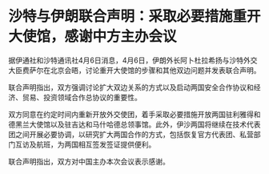 # 沙特与伊朗联合声明：采取必要措施重开大使馆，感谢中方主办会议

据伊通社和沙特通讯社4月6日消息，4月6日，伊朗外长阿卜杜拉希扬与沙特外交大臣费萨尔在北京会晤，讨论重开大使馆的步骤和其他双边问题并发表联合声明。

联合声明指出，双方强调讨论扩大双边关系的方式以及启动两国安全合作协议和经济、贸易、投资领域合作总协议的重要性。

双方同意在约定时间内重新开放外交使团，着手采取必要措施开放两国驻利雅得和德黑兰大使馆以及驻吉达和马什哈德总领事馆。此外，伊沙两国将继续在技术代表团之间开展必要协调，以研究扩大两国合作的方式，包括恢复官方代表团、私营部门互访及航班，为两国相互签发签证提供便利。

联合声明指出，双方对中国主办本次会议表示感谢。

